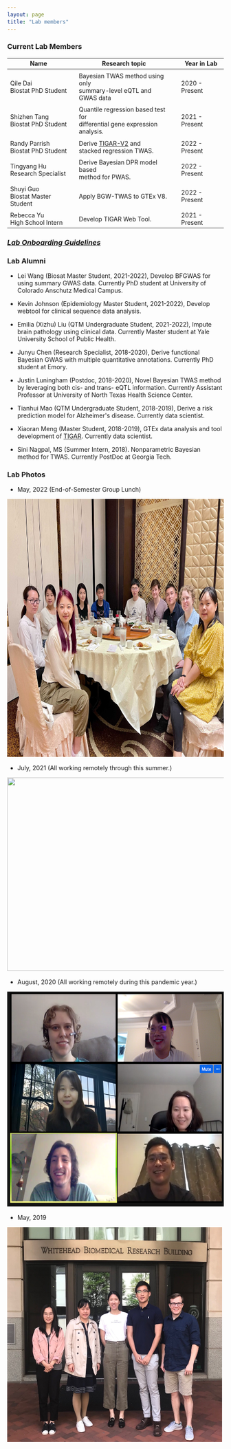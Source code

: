 ```yaml
---
layout: page
title: "Lab members"
---
```



### Current Lab Members

| Name |  | Research topic |  | Year in Lab |
| ------ |--| ---------- |--| ----- |
| | | | | |
| Qile Dai <br> Biostat PhD Student  |  | Bayesian TWAS method using only <br> summary-level eQTL and GWAS data |  |  2020 - Present| 
| | | | |  |
| Shizhen Tang <br> Biostat PhD Student  |  | Quantile regression based test for <br>  differential gene expression analysis. | |   2021 - Present| 
| | | | | |
| Randy Parrish <br> Biostat PhD Student  |  | Derive [TIGAR-V2](https://github.com/yanglab-emory/TIGAR) and <br> stacked regression TWAS. |  |  2022 - Present| 
| | | | |  |
| Tingyang Hu <br> Research Specialist  |  | Derive Bayesian DPR model based <br> method for PWAS. |  |  2022 - Present| 
| | | | |  |
| Shuyi Guo <br> Biostat Master Student  |  | Apply BGW-TWAS to GTEx V8. |  |  2022 - Present| 
| | | | |  |
| Rebecca Yu <br> High School Intern  |  | Develop TIGAR Web Tool. |  |  2021 - Present| 



### <a href="../assets/ComputationSlides/YangLabGuideline_2021.html">*Lab Onboarding Guidelines*</a>



### Lab Alumni

* Lei Wang (Biosat Master Student, 2021-2022), Develop BFGWAS for using summary GWAS data. Currently PhD student at  University of Colorado Anschutz Medical Campus. 

* Kevin Johnson (Epidemiology Master Student, 2021-2022), Develop webtool for clinical sequence data analysis.

* Emilia (Xizhu) Liu (QTM Undergraduate Student, 2021-2022), Impute brain pathology using clinical data. Currently Master student at Yale University School of Public Health. 

* Junyu Chen (Research Specialist, 2018-2020), Derive functional Bayesian GWAS with multiple quantitative annotations. Currently PhD student at Emory.

* Justin Luningham (Postdoc, 2018-2020), Novel Bayesian TWAS method by leveraging both cis- and trans- eQTL information. Currently Assistant Professor at University of North Texas Health Science Center. 

* Tianhui Mao (QTM Undergraduate Student, 2018-2019), Derive a risk prediction model for Alzheimer's disease. Currently data scientist. 

* Xiaoran Meng (Master Student, 2018-2019), GTEx data analysis and tool development of [TIGAR](https://github.com/yanglab-emory/TIGAR). Currently data scientist.

* Sini Nagpal, MS (Summer Intern, 2018). Nonparametric Bayesian method for TWAS. Currently PostDoc at Georgia Tech.


### Lab Photos

* May, 2022 (End-of-Semester Group Lunch) 
<a href="default.asp" title="Lab photo 2020" alt="Lab photo 2020">
<img style="float: center;" src="../assets/GroupLunch_2022.jpg" width = "1000" height = "600">
</a>

* July, 2021 (All working remotely through this summer.)

<a href="default.asp" title="Lab photo 2020" alt="Lab photo 2020">
<img style="float: center;" src="../assets/LabPhoto2021.png" width = "1000" height = "450">
</a>

* August, 2020 (All working remotely during this pandemic year.)

<a href="default.asp" title="Lab photo 2020" alt="Lab photo 2020">
<img style="float: center;" src="../assets/LabMeeting_08_13_2020.png" width = "600" height = "500">
</a>

* May, 2019

<img style="float: center;" src="../assets/YangLab_2019_resize.JPG" width = "500" height = "500">
